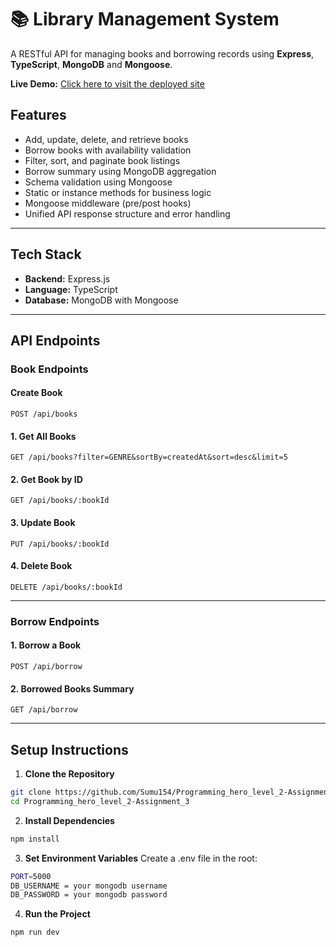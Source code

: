 # 📚 Library Management System

A RESTful API for managing books and borrowing records using **Express**, **TypeScript**, **MongoDB** and **Mongoose**.


**Live Demo:** [Click here to visit the deployed site](https://programming-hero-level-2-assignment.vercel.app)



## Features

- Add, update, delete, and retrieve books
- Borrow books with availability validation
- Filter, sort, and paginate book listings
- Borrow summary using MongoDB aggregation
- Schema validation using Mongoose
- Static or instance methods for business logic
- Mongoose middleware (pre/post hooks)
- Unified API response structure and error handling

---

## Tech Stack

- **Backend:** Express.js
- **Language:** TypeScript
- **Database:** MongoDB with Mongoose

---

## API Endpoints

### Book Endpoints

#### Create Book  
`POST /api/books`

#### 1. Get All Books  
`GET /api/books?filter=GENRE&sortBy=createdAt&sort=desc&limit=5`

#### 2. Get Book by ID  
`GET /api/books/:bookId`

#### 3. Update Book  
`PUT /api/books/:bookId`

#### 4. Delete Book  
`DELETE /api/books/:bookId`

---

### Borrow Endpoints

#### 1. Borrow a Book  
`POST /api/borrow`

#### 2. Borrowed Books Summary  
`GET /api/borrow`

---

##  Setup Instructions

1. **Clone the Repository**
```bash
git clone https://github.com/Sumu154/Programming_hero_level_2-Assignment_3.git
cd Programming_hero_level_2-Assignment_3
```

2. **Install Dependencies**
```bash
npm install
```

3. **Set Environment Variables**
Create a .env file in the root:
```bash
PORT=5000
DB_USERNAME = your mongodb username
DB_PASSWORD = your mongodb password
```

4. **Run the Project**
```bash
npm run dev
```



